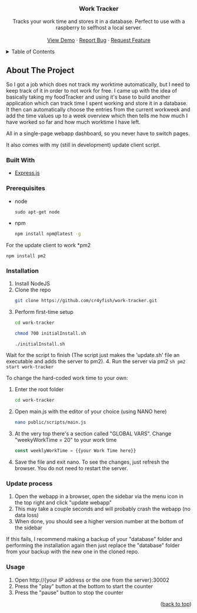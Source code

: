 <div id="top"></div>

<br />
<div align="center">

  <h3 align="center">Work Tracker</h3>

  <p align="center">
    Tracks your work time and stores it in a database. Perfect to use with a raspberry to selfhost a local server.
    <br />
    <br />
    <a href="https://github.com/cr4yfish/work-tracker">View Demo</a>
    ·
    <a href="https://github.com/cr4yfish/work-tracker/issues">Report Bug</a>
    ·
    <a href="https://github.com/cr4yfish/work-tracker/issues">Request Feature</a>
  </p>
</div>


<details>
  <summary>Table of Contents</summary>
  <ol>
    <li>
      <a href="#about-the-project">About The Project</a>
      <ul>
        <li><a href="#built-with">Built With</a></li>
      </ul>
    </li>
    <li>
      <ul>
        <li><a href="#prerequisites">Prerequisites</a></li>
        <li><a href="#installation">Installation</a></li>
      </ul>
    </li>
    <li><a href="#usage">Usage</a></li>
  </ol>
</details>


## About The Project


So I got a job which does not track my worktime automatically, but I need to keep track of it in order to not work for free.
I came up with the idea of basically taking my foodTracker and using it's base to build another application which
can track time I spent working and store it in a database. It then can automatically choose the entries from the current workweek and
add the time values up to a week overview which then tells me how much I have worked so far and how much worktime I have left.

All in a single-page webapp dashboard, so you never have to switch pages.

It also comes with my (still in development) update client script.


### Built With

* [Express.js](https://expressjs.com/)


### Prerequisites

* node
    ```
    sudo apt-get node
    ```

* npm
  ```sh
  npm install npm@latest -g
  ```

For the update client to work
*pm2
 ```
 npm install pm2
 ```

### Installation

1. Install NodeJS
2. Clone the repo
    ```sh
    git clone https://github.com/cr4yfish/work-tracker.git
    ```
3. Perform first-time setup
    ```sh
    cd work-tracker
    ```
    ```sh
    chmod 700 initialInstall.sh
    ```
    ```sh
    ./initialInstall.sh
    ```
Wait for the script to finish (The script just makes the 'update.sh' file an executable and adds the server to pm2).
4. Run the server via pm2
    ```sh
    pm2 start work-tracker
    ```

To change the hard-coded work time to your own:
1. Enter the root folder
    ```sh
    cd work-tracker
    ```
2. Open main.js with the editor of your choice (using NANO here)
    ```sh
    nano public/scripts/main.js
    ```
3. At the very top there's a section called "GLOBAL VARS". Change "weekyWorkTime = 20" to your work time
    ```js
    const weeklyWorkTime = {{your Work Time here}}
    ```
4. Save the file and exit nano. To see the changes, just refresh the browser. You do not need to restart the server.

### Update process
1. Open the webapp in a browser, open the sidebar via the menu icon in the top right and click "update webapp"
2. This may take a couple seconds and will probably crash the webapp (no data loss)
3. When done, you should see a higher version number at the bottom of the sidebar

If this fails, I recommend making a backup of your "database" folder and performing the installation again
then just replace the "database" folder from your backup with the new one in the cloned repo.

### Usage

1. Open http://{your IP address or the one from the server}:30002
2. Press the "play" button at the bottom to start the counter
3. Press the "pause" button to stop the counter

<p align="right">(<a href="#top">back to top</a>)</p>